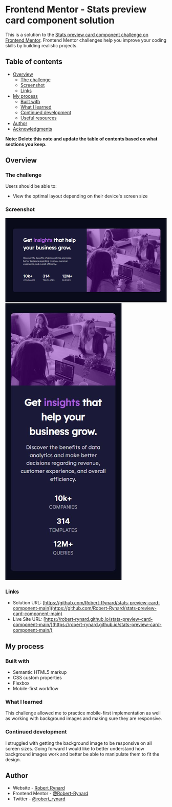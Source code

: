 # Frontend Mentor - Stats preview card component solution

This is a solution to the [Stats preview card component challenge on Frontend Mentor](https://www.frontendmentor.io/challenges/stats-preview-card-component-8JqbgoU62). Frontend Mentor challenges help you improve your coding skills by building realistic projects.

## Table of contents

- [Overview](#overview)
  - [The challenge](#the-challenge)
  - [Screenshot](#screenshot)
  - [Links](#links)
- [My process](#my-process)
  - [Built with](#built-with)
  - [What I learned](#what-i-learned)
  - [Continued development](#continued-development)
  - [Useful resources](#useful-resources)
- [Author](#author)
- [Acknowledgments](#acknowledgments)

**Note: Delete this note and update the table of contents based on what sections you keep.**

## Overview

### The challenge

Users should be able to:

- View the optimal layout depending on their device's screen size

### Screenshot

![](./images/solution-desktop.jpg)
![](./images/solution-mobile.jpg)

### Links

- Solution URL: [https://github.com/Robert-Rynard/stats-preview-card-component-main](https://github.com/Robert-Rynard/stats-preview-card-component-main)
- Live Site URL: [https://robert-rynard.github.io/stats-preview-card-component-main/](https://robert-rynard.github.io/stats-preview-card-component-main/)

## My process

### Built with

- Semantic HTML5 markup
- CSS custom properties
- Flexbox
- Mobile-first workflow

### What I learned

This challenge allowed me to practice mobile-first implementation as well as working with background images and making sure they are responsive.

### Continued development

I struggled with getting the background image to be responsive on all screen sizes. Going forward I would like to better understand how background images work and better be able to manipulate them to fit the design.

## Author

- Website - [Robert Rynard](https://github.com/Robert-Rynard)
- Frontend Mentor - [@Robert-Rynard](https://www.frontendmentor.io/profile/Robert-Rynard)
- Twitter - [@robert_rynard](https://www.twitter.com/robert_rynard)
